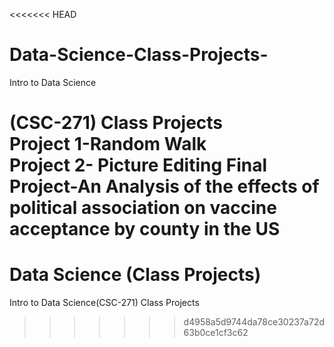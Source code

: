 <<<<<<< HEAD
# Data-Science-Class-Projects-
 Intro to Data Science
 
(CSC-271) Class Projects    
Project 1-Random Walk   
Project 2- Picture Editing
Final Project-An Analysis of the effects of political association on vaccine acceptance by county in the US 
=======
# Data Science (Class Projects)
 Intro to Data Science(CSC-271) Class Projects
>>>>>>> d4958a5d9744da78ce30237a72d63b0ce1cf3c62
